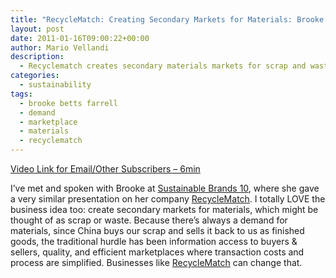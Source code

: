 ```yaml
---
title: "RecycleMatch: Creating Secondary Markets for Materials: Brooke Betts Farrell"
layout: post
date: 2011-01-16T09:00:22+00:00
author: Mario Vellandi
description:
  - Recyclematch creates secondary materials markets for scrap and waste. Brooke Betts Farrell describes the conditions of the recycling industry and why her marketplace makes sense.
categories:
  - sustainability
tags:
  - brooke betts farrell
  - demand
  - marketplace
  - materials
  - recyclematch
---
```

[Video Link for Email/Other Subscribers &#8211; 6min](http://www.vimeo.com/16260927)

I&#8217;ve met and spoken with Brooke at [Sustainable Brands 10](http://www.sustainablelifemedia.com/events/sb10), where she gave a very similar presentation on her company [RecycleMatch](http://www.recyclematch.com/). I totally LOVE the business idea too: create secondary markets for materials, which might be thought of as scrap or waste. Because there&#8217;s always a demand for materials, since China buys our scrap and sells it back to us as finished goods, the traditional hurdle has been information access to buyers & sellers, quality, and efficient marketplaces where transaction costs and process are simplified. Businesses like [RecycleMatch](http://www.recyclematch.com/) can change that.
